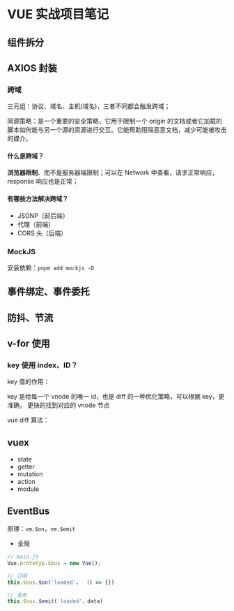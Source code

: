# VUE 实战项目笔记

## 组件拆分

## AXIOS 封装

### 跨域

三元组：协议、域名、主机(域名)，三者不同都会触发跨域；

同源策略：是一个重要的安全策略，它用于限制一个 origin 的文档或者它加载的脚本如何能与另一个源的资源进行交互。它能帮助阻隔恶意文档，减少可能被攻击的媒介。

#### 什么是跨域？

**浏览器限制**、而不是服务器端限制；可以在 Network 中查看，请求正常响应，response 响应也是正常；

#### 有哪些方法解决跨域？

- JSONP（前后端）
- 代理（前端）
- CORS 头（后端）

### MockJS

安装依赖：`pnpm add mockjs -D`

## 事件绑定、事件委托

## 防抖、节流

## v-for 使用

### key 使用 index、ID？

key 值的作用：

key 是给每一个 vnode 的唯一 id，也是 diff 的一种优化策略，可以根据 key，更准确， 更快的找到对应的 vnode 节点

vue diff 算法：

## vuex

- state
- getter
- mutation
- action
- module

## EventBus

原理：`vm.$on`，`vm.$emit`

- 全局

```javascript
// main.js
Vue.prototyp.$bus = new Vue();

// 订阅
this.$bus.$on('loaded'， （) => {})

// 发布
this.$bus.$emit('loaded'，data)
```
